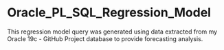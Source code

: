 # Oracle_PL_SQL_Regression_Model
This regression model query was generated using data extracted from my Oracle 19c - GitHub Project database to provide forecasting analysis.
